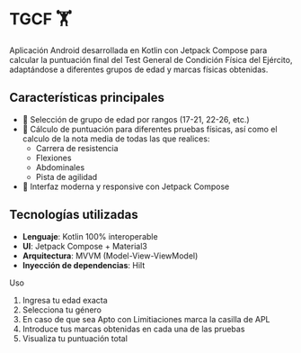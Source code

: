 # TGCF 🏋️
Aplicación Android desarrollada en Kotlin con Jetpack Compose para calcular la puntuación final del Test General de Condición Física del Ejército, adaptándose a diferentes grupos de edad y marcas físicas obtenidas.

## Características principales
- 📅 Selección de grupo de edad por rangos (17-21, 22-26, etc.)
- 🏃 Cálculo de puntuación para diferentes pruebas físicas, así como el calculo de la nota media de todas las que realices:
  - Carrera de resistencia
  - Flexiones
  - Abdominales
  - Pista de agilidad
- 📱 Interfaz moderna y responsive con Jetpack Compose

## Tecnologías utilizadas
- **Lenguaje**: Kotlin 100% interoperable
- **UI**: Jetpack Compose + Material3
- **Arquitectura**: MVVM (Model-View-ViewModel)
- **Inyección de dependencias**: Hilt

Uso
1. Ingresa tu edad exacta
2. Selecciona tu género
3. En caso de que sea Apto con Limitiaciones marca la casilla de APL
4. Introduce tus marcas obtenidas en cada una de las pruebas
5. Visualiza tu puntuación total
